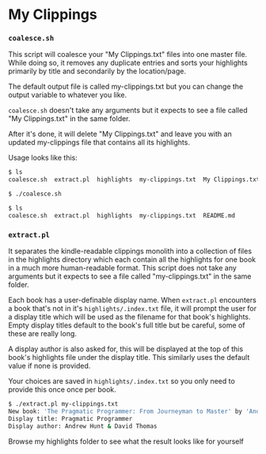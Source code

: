 # My Clippings

### `coalesce.sh`

This script will coalesce your "My Clippings.txt" files into one master file. While doing so, it removes any duplicate entries and sorts your highlights primarily by title and secondarily by the location/page.

The default output file is called my-clippings.txt but you can change the output variable to whatever you like.

`coalesce.sh` doesn't take any arguments but it expects to see a file called "My Clippings.txt" in the same folder.

After it's done, it will delete "My Clippings.txt" and leave you with an updated my-clippings file that contains all its highlights.

Usage looks like this:

```bash
$ ls
coalesce.sh  extract.pl  highlights  my-clippings.txt  My Clippings.txt  README.md

$ ./coalesce.sh 

$ ls
coalesce.sh  extract.pl  highlights  my-clippings.txt  README.md
```

### `extract.pl`

It separates the kindle-readable clippings monolith into a collection of files in the highlights directory which each contain all the highlights for one book in a much more human-readable format. This script does not take any arguments but it expects to see a file called "my-clippings.txt" in the same folder. 

Each book has a user-definable display name. When `extract.pl` encounters a book that's not in it's `highlights/.index.txt` file, it will prompt the user for a display title which will be used as the filename for that book's highlights. Empty display titles default to the book's full title but be careful, some of these are really long.

A display author is also asked for, this will be displayed at the top of this book's highlights file under the display title. This similarly uses the default value if none is provided.

Your choices are saved in `highlights/.index.txt` so you only need to provide this once once per book.

```bash
$ ./extract.pl my-clippings.txt 
New book: 'The Pragmatic Programmer: From Journeyman to Master' by 'Andrew Hunt;David Thomas'
Display title: Pragmatic Programmer
Display author: Andrew Hunt & David Thomas
```

Browse my highlights folder to see what the result looks like for yourself

